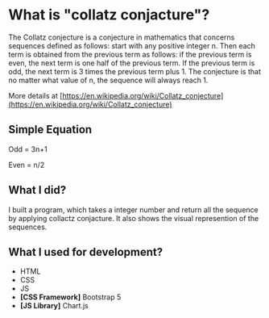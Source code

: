 # What is "collatz conjacture"?
The Collatz conjecture is a conjecture in mathematics that concerns sequences defined as follows: start with any positive integer n. Then each term is obtained from the previous term as follows: if the previous term is even, the next term is one half of the previous term. If the previous term is odd, the next term is 3 times the previous term plus 1. The conjecture is that no matter what value of n, the sequence will always reach 1.

More details at [https://en.wikipedia.org/wiki/Collatz_conjecture](https://en.wikipedia.org/wiki/Collatz_conjecture)

## Simple Equation
Odd = 3n+1

Even = n/2

## What I did?
I built a program, which takes a integer number and return all the sequence by applying collactz conjacture. It also shows the visual represention of the sequences.

## What I used for development?
- HTML
- CSS
- JS
- **[CSS Framework]** Bootstrap 5
- **[JS Library]** Chart.js
